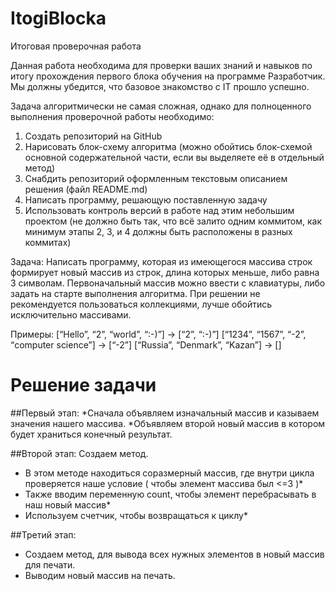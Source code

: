 # ItogiBlocka



Итоговая проверочная работа

Данная работа необходима для проверки ваших знаний и навыков по итогу прохождения первого блока обучения на программе Разработчик. Мы должны убедится, что базовое знакомство с IT прошло успешно.

Задача алгоритмически не самая сложная, однако для полноценного выполнения проверочной работы необходимо:

1. Создать репозиторий на GitHub
2. Нарисовать блок-схему алгоритма (можно обойтись блок-схемой основной содержательной части, если вы выделяете её в отдельный метод)
3. Снабдить репозиторий оформленным текстовым описанием решения (файл README.md)
4. Написать программу, решающую поставленную задачу
5. Использовать контроль версий в работе над этим небольшим проектом (не должно быть так, что всё залито одним коммитом, как минимум этапы 2, 3, и 4 должны быть расположены в разных коммитах)

Задача: Написать программу, которая из имеющегося массива строк формирует новый массив из строк, длина которых меньше, либо равна 3 символам. Первоначальный массив можно ввести с клавиатуры, либо задать на старте выполнения алгоритма. При решении не рекомендуется пользоваться коллекциями, лучше обойтись исключительно массивами.

Примеры:
[“Hello”, “2”, “world”, “:-)”] → [“2”, “:-)”]
[“1234”, “1567”, “-2”, “computer science”] → [“-2”]
[“Russia”, “Denmark”, “Kazan”] → []





# Решение задачи
##Первый этап:
 *Сначала объявляем изначальный массив и казываем значения нашего массива.
 *Объявляем второй новый массив в котором будет храниться конечный результат.

##Второй этап:
 Создаем метод.
* В этом методе находиться соразмерный массив, где внутри цикла проверяется наше условие ( чтобы элемент массива был <=3 )*
* Также вводим переменную count, чтобы элемент перебрасывать в наш новый массив*
* Используем счетчик, чтобы возвращаться к циклу*


##Третий этап:
 * Создаем метод, для вывода всех нужных элементов в новый массив для печати.
 * Выводим новый массив на печать.


